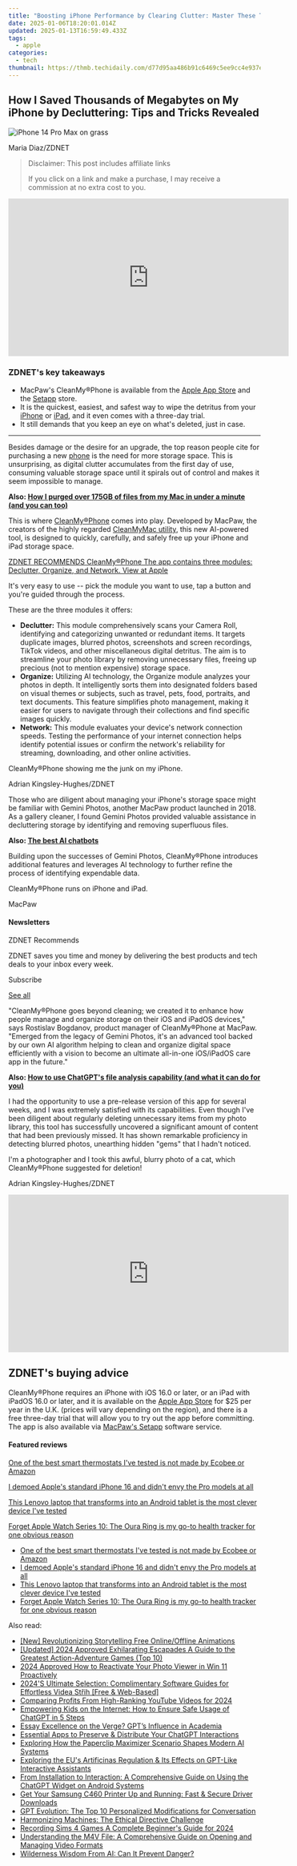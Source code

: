 ```yaml
---
title: "Boosting iPhone Performance by Clearing Clutter: Master These Tricks & Save Precious Memory Space Now!"
date: 2025-01-06T18:20:01.014Z
updated: 2025-01-13T16:59:49.433Z
tags:
  - apple
categories:
  - tech
thumbnail: https://thmb.techidaily.com/d77d95aa486b91c6469c5ee9cc4e937e8d3af5aa50ced6b44ad4148b7b19bd91.jpg
---
```


## How I Saved Thousands of Megabytes on My iPhone by Decluttering: Tips and Tricks Revealed

![iPhone 14 Pro Max on grass](https://www.zdnet.com/a/img/resize/cf6656c521f20a4f372f3c75f9854a3f682edd24/2024/04/22/00ef88f7-4af1-418a-bd38-7e76982f0775/1.jpg?auto=webp&width=1280)

Maria Diaz/ZDNET

>  Disclaimer: This post includes affiliate links
>
>  If you click on a link and make a purchase, I may receive a commission at no extra cost to you.
>

<!-- affiliate ads begin -->
<iframe width="560" height="315" src="https://www.youtube.com/embed/epKTCSREjhI?si=Ez_hObK1FZrmEE7f" title="YouTube video player" frameborder="0" allow="accelerometer; autoplay; clipboard-write; encrypted-media; gyroscope; picture-in-picture; web-share" referrerpolicy="strict-origin-when-cross-origin" allowfullscreen></iframe>
<!-- affiliate ads end -->

### ZDNET's key takeaways

* MacPaw's CleanMy®Phone is available from the [Apple App Store](https://apps.apple.com/app/id1277110040) and the [Setapp](https://macpaw.audw.net/c/159047/66209/1733?&sharedid=zdnet&partnerpropertyid=1980086&u=https%3A%2F%2Fmacpaw.com%2Fsetapp&subId1=zd-%5F%5FCOM%5FCLICK%5FID%5F%5F-dtp) store.
* It is the quickest, easiest, and safest way to wipe the detritus from your [iPhone](https://www.zdnet.com/article/best-iphone/) or [iPad](https://www.zdnet.com/article/best-ipad/), and it even comes with a three-day trial.
* It still demands that you keep an eye on what's deleted, just in case.

---

Besides damage or the desire for an upgrade, the top reason people cite for purchasing a new [phone](https://www.zdnet.com/article/best-phone/) is the need for more storage space. This is unsurprising, as digital clutter accumulates from the first day of use, consuming valuable storage space until it spirals out of control and makes it seem impossible to manage. 

**Also: [How I purged over 175GB of files from my Mac in under a minute (and you can too)](https://www.zdnet.com/article/how-i-purged-over-175gb-of-files-from-my-mac-in-under-a-minute/)**

This is where [CleanMy®Phone](https://apps.apple.com/app/id1277110040) comes into play. Developed by MacPaw, the creators of the highly regarded [CleanMyMac utility](https://macpaw.audw.net/c/159047/66209/1733?&sharedid=zdnet&partnerpropertyid=1980086&u=https%3A%2F%2Fmacpaw.com%2Fstore%2Fcleanmymac&subId1=zd-%5F%5FCOM%5FCLICK%5FID%5F%5F-dtp), this new AI-powered tool, is designed to quickly, carefully, and safely free up your iPhone and iPad storage space. 

[ZDNET RECOMMENDS CleanMy®Phone The app contains three modules: Declutter, Organize, and Network. View at Apple](https://apps.apple.com/app/id1277110040)

It's very easy to use -- pick the module you want to use, tap a button and you're guided through the process. 

These are the three modules it offers: 

* **Declutter:** This module comprehensively scans your Camera Roll, identifying and categorizing unwanted or redundant items. It targets duplicate images, blurred photos, screenshots and screen recordings, TikTok videos, and other miscellaneous digital detritus. The aim is to streamline your photo library by removing unnecessary files, freeing up precious (not to mention expensive) storage space.
* **Organize:** Utilizing AI technology, the Organize module analyzes your photos in depth. It intelligently sorts them into designated folders based on visual themes or subjects, such as travel, pets, food, portraits, and text documents. This feature simplifies photo management, making it easier for users to navigate through their collections and find specific images quickly.
* **Network:** This module evaluates your device's network connection speeds. Testing the performance of your internet connection helps identify potential issues or confirm the network's reliability for streaming, downloading, and other online activities.

CleanMy®Phone showing me the junk on my iPhone.

Adrian Kingsley-Hughes/ZDNET

Those who are diligent about managing your iPhone's storage space might be familiar with Gemini Photos, another MacPaw product launched in 2018\. As a gallery cleaner, I found Gemini Photos provided valuable assistance in decluttering storage by identifying and removing superfluous files. 

**Also: [The best AI chatbots](https://www.zdnet.com/article/best-ai-chatbot/)**

Building upon the successes of Gemini Photos, CleanMy®Phone introduces additional features and leverages AI technology to further refine the process of identifying expendable data. 

CleanMy®Phone runs on iPhone and iPad.

MacPaw

#### Newsletters

ZDNET Recommends

ZDNET saves you time and money by delivering the best products and tech deals to your inbox every week.

 Subscribe

[See all](https://www.zdnet.com/newsletters/)

"CleanMy®Phone goes beyond cleaning; we created it to enhance how people manage and organize storage on their iOS and iPadOS devices," says Rostislav Bogdanov, product manager of CleanMy®Phone at MacPaw. "Emerged from the legacy of Gemini Photos, it's an advanced tool backed by our own AI algorithm helping to clean and organize digital space efficiently with a vision to become an ultimate all-in-one iOS/iPadOS care app in the future." 

**Also: [How to use ChatGPT's file analysis capability (and what it can do for you)](https://www.zdnet.com/article/how-to-use-chatgpts-file-analysis-capability/)**

I had the opportunity to use a pre-release version of this app for several weeks, and I was extremely satisfied with its capabilities. Even though I've been diligent about regularly deleting unnecessary items from my photo library, this tool has successfully uncovered a significant amount of content that had been previously missed. It has shown remarkable proficiency in detecting blurred photos, unearthing hidden "gems" that I hadn't noticed.

I'm a photographer and I took this awful, blurry photo of a cat, which CleanMy®Phone suggested for deletion!

Adrian Kingsley-Hughes/ZDNET

<!-- affiliate ads begin -->
<iframe width="560" height="315" src="https://www.youtube.com/embed/4DJKH1uY7P0?si=tCG66XVlbwSKoATj" title="YouTube video player" frameborder="0" allow="accelerometer; autoplay; clipboard-write; encrypted-media; gyroscope; picture-in-picture; web-share" referrerpolicy="strict-origin-when-cross-origin" allowfullscreen></iframe>
<!-- affiliate ads end -->

## ZDNET's buying advice

CleanMy®Phone requires an iPhone with iOS 16.0 or later, or an iPad with iPadOS 16.0 or later, and it is available on the [Apple App Store](https://apps.apple.com/app/id1277110040) for $25 per year in the U.K. (prices will vary depending on the region), and there is a free three-day trial that will allow you to try out the app before committing. The app is also available via [MacPaw's Setapp](https://macpaw.audw.net/c/159047/66209/1733?&sharedid=zdnet&partnerpropertyid=1980086&u=https%3A%2F%2Fmacpaw.com%2Fsetapp&subId1=zd-%5F%5FCOM%5FCLICK%5FID%5F%5F-dtp) software service. 

#### Featured reviews

[One of the best smart thermostats I've tested is not made by Ecobee or Amazon](https://www.zdnet.com/article/one-of-the-best-smart-thermostats-ive-tested-is-not-made-by-ecobee-or-amazon/ "One of the best smart thermostats I've tested is not made by Ecobee or Amazon")

[I demoed Apple's standard iPhone 16 and didn't envy the Pro models at all](https://www.zdnet.com/article/why-im-recommending-the-standard-iphone-16-over-the-pro-this-year-and-im-not-alone/ "I demoed Apple's standard iPhone 16 and didn't envy the Pro models at all")

[This Lenovo laptop that transforms into an Android tablet is the most clever device I've tested](https://www.zdnet.com/article/i-tested-lenovos-windows-laptop-that-doubles-as-an-android-tablet-and-it-has-so-much-potential/ "This Lenovo laptop that transforms into an Android tablet is the most clever device I've tested")

[Forget Apple Watch Series 10: The Oura Ring is my go-to health tracker for one obvious reason](https://www.zdnet.com/article/forget-apple-watch-series-10-the-oura-ring-is-my-go-to-health-tracker-for-one-obvious-reason/ "Forget Apple Watch Series 10: The Oura Ring is my go-to health tracker for one obvious reason")

* [One of the best smart thermostats I've tested is not made by Ecobee or Amazon](https://www.zdnet.com/article/one-of-the-best-smart-thermostats-ive-tested-is-not-made-by-ecobee-or-amazon/ "One of the best smart thermostats I've tested is not made by Ecobee or Amazon")
* [I demoed Apple's standard iPhone 16 and didn't envy the Pro models at all](https://www.zdnet.com/article/why-im-recommending-the-standard-iphone-16-over-the-pro-this-year-and-im-not-alone/ "I demoed Apple's standard iPhone 16 and didn't envy the Pro models at all")
* [This Lenovo laptop that transforms into an Android tablet is the most clever device I've tested](https://www.zdnet.com/article/i-tested-lenovos-windows-laptop-that-doubles-as-an-android-tablet-and-it-has-so-much-potential/ "This Lenovo laptop that transforms into an Android tablet is the most clever device I've tested")
* [Forget Apple Watch Series 10: The Oura Ring is my go-to health tracker for one obvious reason](https://www.zdnet.com/article/forget-apple-watch-series-10-the-oura-ring-is-my-go-to-health-tracker-for-one-obvious-reason/ "Forget Apple Watch Series 10: The Oura Ring is my go-to health tracker for one obvious reason")

<ins class="adsbygoogle"
     style="display:block"
     data-ad-format="autorelaxed"
     data-ad-client="ca-pub-7571918770474297"
     data-ad-slot="1223367746"></ins>

<ins class="adsbygoogle"
     style="display:block"
     data-ad-client="ca-pub-7571918770474297"
     data-ad-slot="8358498916"
     data-ad-format="auto"
     data-full-width-responsive="true"></ins>

<span class="atpl-alsoreadstyle">Also read:</span>
<div><ul>
<li><a href="https://article-files.techidaily.com/new-revolutionizing-storytelling-free-onlineoffline-animations/"><u>[New] Revolutionizing Storytelling Free Online/Offline Animations</u></a></li>
<li><a href="https://digital-screen-recording.techidaily.com/updated-2024-approved-exhilarating-escapades-a-guide-to-the-greatest-action-adventure-games-top-10/"><u>[Updated] 2024 Approved Exhilarating Escapades A Guide to the Greatest Action-Adventure Games (Top 10)</u></a></li>
<li><a href="https://some-techniques.techidaily.com/2024-approved-how-to-reactivate-your-photo-viewer-in-win-11-proactively/"><u>2024 Approved How to Reactivate Your Photo Viewer in Win 11 Proactively</u></a></li>
<li><a href="https://win-solutions.techidaily.com/2024s-ultimate-selection-complimentary-software-guides-for-effortless-videa-strih-free-and-web-based/"><u>2024'S Ultimate Selection: Complimentary Software Guides for Effortless Videa Střih [Free & Web-Based]</u></a></li>
<li><a href="https://youtube-zero.techidaily.com/ring-profits-from-high-ranking-youtube-videos-for-2024/"><u>Comparing Profits From High-Ranking YouTube Videos for 2024</u></a></li>
<li><a href="https://tech-haven.techidaily.com/empowering-kids-on-the-internet-how-to-ensure-safe-usage-of-chatgpt-in-5-steps/"><u>Empowering Kids on the Internet: How to Ensure Safe Usage of ChatGPT in 5 Steps</u></a></li>
<li><a href="https://tech-haven.techidaily.com/essay-excellence-on-the-verge-gpts-influence-in-academia/"><u>Essay Excellence on the Verge? GPT’s Influence in Academia</u></a></li>
<li><a href="https://tech-haven.techidaily.com/essential-apps-to-preserve-and-distribute-your-chatgpt-interactions/"><u>Essential Apps to Preserve & Distribute Your ChatGPT Interactions</u></a></li>
<li><a href="https://tech-haven.techidaily.com/exploring-how-the-paperclip-maximizer-scenario-shapes-modern-ai-systems/"><u>Exploring How the Paperclip Maximizer Scenario Shapes Modern AI Systems</u></a></li>
<li><a href="https://tech-haven.techidaily.com/exploring-the-eus-artificinas-regulation-and-its-effects-on-gpt-like-interactive-assistants/"><u>Exploring the EU's Artificinas Regulation & Its Effects on GPT-Like Interactive Assistants</u></a></li>
<li><a href="https://tech-haven.techidaily.com/from-installation-to-interaction-a-comprehensive-guide-on-using-the-chatgpt-widget-on-android-systems/"><u>From Installation to Interaction: A Comprehensive Guide on Using the ChatGPT Widget on Android Systems</u></a></li>
<li><a href="https://hardware-help.techidaily.com/get-your-samsung-c460-printer-up-and-running-fast-and-secure-driver-downloads/"><u>Get Your Samsung C460 Printer Up and Running: Fast & Secure Driver Downloads</u></a></li>
<li><a href="https://tech-haven.techidaily.com/gpt-evolution-the-top-10-personalized-modifications-for-conversation/"><u>GPT Evolution: The Top 10 Personalized Modifications for Conversation</u></a></li>
<li><a href="https://tech-haven.techidaily.com/harmonizing-machines-the-ethical-directive-challenge/"><u>Harmonizing Machines: The Ethical Directive Challenge</u></a></li>
<li><a href="https://desktop-recording.techidaily.com/recording-sims-4-games-a-complete-beginners-guide-for-2024/"><u>Recording Sims 4 Games A Complete Beginner's Guide for 2024</u></a></li>
<li><a href="https://win-forum.techidaily.com/understanding-the-m4v-file-a-comprehensive-guide-on-opening-and-managing-video-formats/"><u>Understanding the M4V File: A Comprehensive Guide on Opening and Managing Video Formats</u></a></li>
<li><a href="https://tech-savvy.techidaily.com/wilderness-wisdom-from-ai-can-it-prevent-danger/"><u>Wilderness Wisdom From AI: Can It Prevent Danger?</u></a></li>
</ul></div>

